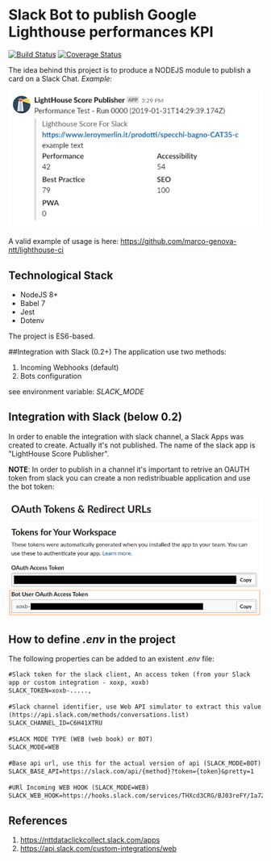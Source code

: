 # Slack Bot to publish Google Lighthouse performances KPI
[![Build Status](https://travis-ci.org/marco-genova-ntt/lighthouse-score-for-slack.svg?branch=master)](https://travis-ci.org/marco-genova-ntt/lighthouse-score-for-slack)
[![Coverage Status](https://coveralls.io/repos/github/marco-genova-ntt/lighthouse-score-for-slack/badge.svg?branch=add-coveralls)](https://coveralls.io/github/marco-genova-ntt/lighthouse-score-for-slack?branch=add-coveralls)

The idea behind this project is to produce a NODEJS module to publish a card on a Slack Chat. _Example_:

![Slack Attachment](https://github.com/marco-genova-ntt/lighthouse-score-for-slack/blob/master/assets/img/card.png)

A valid example of usage is here: https://github.com/marco-genova-ntt/lighthouse-ci

## Technological Stack
* NodeJS 8+
* Babel 7
* Jest
* Dotenv

The project is ES6-based.

##Integration with Slack (0.2+)
The application use two methods:

1. Incoming Webhooks (default)
2. Bots configuration

see environment variable: _SLACK_MODE_

## Integration with Slack (below 0.2)
In order to enable the integration with slack channel, a Slack Apps was created to create. Actually it's not published.
The name of the slack app is "LightHouse Score Publisher".

**NOTE**: In order to publish in a channel it's important to retrive an OAUTH token from slack you can create a non redistribuable application and use the bot token:

![Slack Bot OAUTH Token](https://github.com/marco-genova-ntt/lighthouse-score-for-slack/blob/master/assets/img/token.png)

## How to define _.env_ in the project

The following properties can be added to an existent _.env_ file:

```
#Slack token for the slack client, An access token (from your Slack app or custom integration - xoxp, xoxb)
SLACK_TOKEN=xoxb-.....,

#Slack channel identifier, use Web API simulator to extract this value (https://api.slack.com/methods/conversations.list)
SLACK_CHANNEL_ID=C6H41XTRU

#SLACK MODE TYPE (WEB (web book) or BOT)
SLACK_MODE=WEB

#Base api url, use this for the actual version of api (SLACK_MODE=BOT)
SLACK_BASE_API=https://slack.com/api/{method}?token={token}&pretty=1

#URl Incoming WEB HOOK (SLACK_MODE=WEB)
SLACK_WEB_HOOK=https://hooks.slack.com/services/THXcd3CRG/BJ03reFY/Ia72bin7j6wer23VSvSXLvTQw
```

## References
1. https://nttdataclickcollect.slack.com/apps
2. https://api.slack.com/custom-integrations/web
